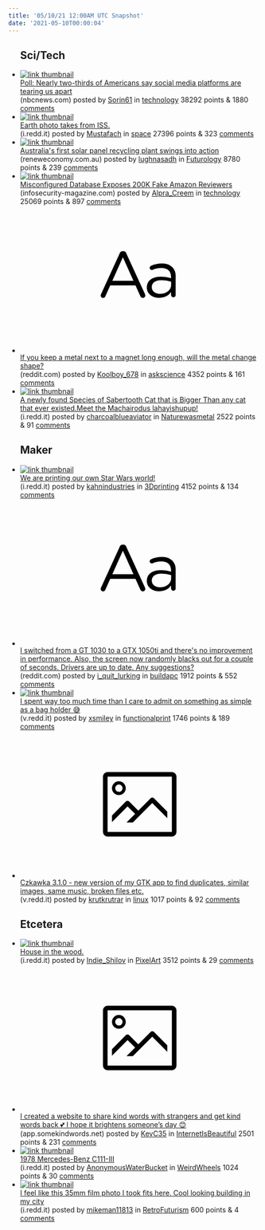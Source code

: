 ```yaml
---
title: '05/10/21 12:00AM UTC Snapshot'
date: '2021-05-10T00:00:04'
---
```

<ul>
<h2>Sci/Tech</h2>

<li><a href='https://www.nbcnews.com/politics/meet-the-press/poll-nearly-two-thirds-americans-say-social-media-platforms-are-n1266773'><img src='https://b.thumbs.redditmedia.com/fJzPgyOZKlG_-_bfqhgDNdwGfg8fAFdHUqWy0vZgtAw.jpg' alt='link thumbnail'></a><div><div class='linkTitle'><a href='https://www.nbcnews.com/politics/meet-the-press/poll-nearly-two-thirds-americans-say-social-media-platforms-are-n1266773'>Poll: Nearly two-thirds of Americans say social media platforms are tearing us apart</a></div>(nbcnews.com) posted by <a href='https://www.reddit.com/user/Sorin61'>Sorin61</a> in <a href='https://www.reddit.com/r/technology'>technology</a> 38292 points & 1880 <a href='https://www.reddit.com/r/technology/comments/n8hmfa/poll_nearly_twothirds_of_americans_say_social/'>comments</a></div></li>

<li><a href='https://i.redd.it/6bhyrieo32y61.jpg'><img src='https://b.thumbs.redditmedia.com/vREi4MAlP0yaLvgZbpoG-G1Q6iresnHgN-7L1U0H2-s.jpg' alt='link thumbnail'></a><div><div class='linkTitle'><a href='https://i.redd.it/6bhyrieo32y61.jpg'>Earth photo takes from ISS.</a></div>(i.redd.it) posted by <a href='https://www.reddit.com/user/Mustafach'>Mustafach</a> in <a href='https://www.reddit.com/r/space'>space</a> 27396 points & 323 <a href='https://www.reddit.com/r/space/comments/n8a1k6/earth_photo_takes_from_iss/'>comments</a></div></li>

<li><a href='https://reneweconomy.com.au/australias-first-solar-panel-recycling-plant-swings-into-action/'><img src='https://b.thumbs.redditmedia.com/RdvsFAebLndH2057Exotxb3hMwau2Z-2I6iCWb50M9c.jpg' alt='link thumbnail'></a><div><div class='linkTitle'><a href='https://reneweconomy.com.au/australias-first-solar-panel-recycling-plant-swings-into-action/'>Australia's first solar panel recycling plant swings into action</a></div>(reneweconomy.com.au) posted by <a href='https://www.reddit.com/user/lughnasadh'>lughnasadh</a> in <a href='https://www.reddit.com/r/Futurology'>Futurology</a> 8780 points & 239 <a href='https://www.reddit.com/r/Futurology/comments/n8c0sb/australias_first_solar_panel_recycling_plant/'>comments</a></div></li>

<li><a href='https://www.infosecurity-magazine.com/news/database-exposes-200k-fake-amazon/'><img src='https://b.thumbs.redditmedia.com/r08LIeIKtuyKcUuk3RVsyz1IzccuVTnsELKweDmGvew.jpg' alt='link thumbnail'></a><div><div class='linkTitle'><a href='https://www.infosecurity-magazine.com/news/database-exposes-200k-fake-amazon/'>Misconfigured Database Exposes 200K Fake Amazon Reviewers</a></div>(infosecurity-magazine.com) posted by <a href='https://www.reddit.com/user/Alpra_Creem'>Alpra_Creem</a> in <a href='https://www.reddit.com/r/technology'>technology</a> 25069 points & 897 <a href='https://www.reddit.com/r/technology/comments/n88um7/misconfigured_database_exposes_200k_fake_amazon/'>comments</a></div></li>

<li><a href='https://www.reddit.com/r/askscience/comments/n8bzrm/if_you_keep_a_metal_next_to_a_magnet_long_enough/'><svg version='1.1' viewBox='-34 -12 104 64' preserveAspectRatio='xMidYMid slice' xmlns='http://www.w3.org/2000/svg' xmlns:xlink='http://www.w3.org/1999/xlink'>
    <title>text link thumbnail</title>
    <path d='M12.19,8.84a1.45,1.45,0,0,0-1.4-1h-.12a1.46,1.46,0,0,0-1.42,1L1.14,26.56a1.29,1.29,0,0,0-.14.59,1,1,0,0,0,1,1,1.12,1.12,0,0,0,1.08-.77l2.08-4.65h11l2.08,4.59a1.24,1.24,0,0,0,1.12.83,1.08,1.08,0,0,0,1.08-1.08,1.64,1.64,0,0,0-.14-.57ZM6.08,20.71l4.59-10.22,4.6,10.22Z'>
    </path>
    <path d='M32.24,14.78A6.35,6.35,0,0,0,27.6,13.2a11.36,11.36,0,0,0-4.7,1,1,1,0,0,0-.58.89,1,1,0,0,0,.94.92,1.23,1.23,0,0,0,.39-.08,8.87,8.87,0,0,1,3.72-.81c2.7,0,4.28,1.33,4.28,3.92v.5a15.29,15.29,0,0,0-4.42-.61c-3.64,0-6.14,1.61-6.14,4.64v.05c0,2.95,2.7,4.48,5.37,4.48a6.29,6.29,0,0,0,5.19-2.48V26.9a1,1,0,0,0,1,1,1,1,0,0,0,1-1.06V19A5.71,5.71,0,0,0,32.24,14.78Zm-.56,7.7c0,2.28-2.17,3.89-4.81,3.89-1.94,0-3.61-1.06-3.61-2.86v-.06c0-1.8,1.5-3,4.2-3a15.2,15.2,0,0,1,4.22.61Z'>
    </path>
    </svg></a><div><div class='linkTitle'><a href='https://www.reddit.com/r/askscience/comments/n8bzrm/if_you_keep_a_metal_next_to_a_magnet_long_enough/'>If you keep a metal next to a magnet long enough, will the metal change shape?</a></div>(reddit.com) posted by <a href='https://www.reddit.com/user/Koolboy_678'>Koolboy_678</a> in <a href='https://www.reddit.com/r/askscience'>askscience</a> 4352 points & 161 <a href='https://www.reddit.com/r/askscience/comments/n8bzrm/if_you_keep_a_metal_next_to_a_magnet_long_enough/'>comments</a></div></li>

<li><a href='https://i.redd.it/y8ltg8yww3y61.png'><img src='https://a.thumbs.redditmedia.com/h7GhCCyJNxRBtWxiJf2tYy89RXoyE1npiKVGHj00Uq0.jpg' alt='link thumbnail'></a><div><div class='linkTitle'><a href='https://i.redd.it/y8ltg8yww3y61.png'>A newly found Species of Sabertooth Cat that is Bigger Than any cat that ever existed.Meet the Machairodus lahayishupup!</a></div>(i.redd.it) posted by <a href='https://www.reddit.com/user/charcoalblueaviator'>charcoalblueaviator</a> in <a href='https://www.reddit.com/r/Naturewasmetal'>Naturewasmetal</a> 2522 points & 91 <a href='https://www.reddit.com/r/Naturewasmetal/comments/n8flj0/a_newly_found_species_of_sabertooth_cat_that_is/'>comments</a></div></li>

<h2>Maker</h2>

<li><a href='https://i.redd.it/p27dcql9x1y61.png'><img src='https://b.thumbs.redditmedia.com/Fm1BbIHjbkEIPq17q9149wUKHoyb0wqk4k3TVVsZBhs.jpg' alt='link thumbnail'></a><div><div class='linkTitle'><a href='https://i.redd.it/p27dcql9x1y61.png'>We are printing our own Star Wars world!</a></div>(i.redd.it) posted by <a href='https://www.reddit.com/user/kahnindustries'>kahnindustries</a> in <a href='https://www.reddit.com/r/3Dprinting'>3Dprinting</a> 4152 points & 134 <a href='https://www.reddit.com/r/3Dprinting/comments/n89k4i/we_are_printing_our_own_star_wars_world/'>comments</a></div></li>

<li><a href='https://www.reddit.com/r/buildapc/comments/n87wsh/i_switched_from_a_gt_1030_to_a_gtx_1050ti_and/'><svg version='1.1' viewBox='-34 -12 104 64' preserveAspectRatio='xMidYMid slice' xmlns='http://www.w3.org/2000/svg' xmlns:xlink='http://www.w3.org/1999/xlink'>
    <title>text link thumbnail</title>
    <path d='M12.19,8.84a1.45,1.45,0,0,0-1.4-1h-.12a1.46,1.46,0,0,0-1.42,1L1.14,26.56a1.29,1.29,0,0,0-.14.59,1,1,0,0,0,1,1,1.12,1.12,0,0,0,1.08-.77l2.08-4.65h11l2.08,4.59a1.24,1.24,0,0,0,1.12.83,1.08,1.08,0,0,0,1.08-1.08,1.64,1.64,0,0,0-.14-.57ZM6.08,20.71l4.59-10.22,4.6,10.22Z'>
    </path>
    <path d='M32.24,14.78A6.35,6.35,0,0,0,27.6,13.2a11.36,11.36,0,0,0-4.7,1,1,1,0,0,0-.58.89,1,1,0,0,0,.94.92,1.23,1.23,0,0,0,.39-.08,8.87,8.87,0,0,1,3.72-.81c2.7,0,4.28,1.33,4.28,3.92v.5a15.29,15.29,0,0,0-4.42-.61c-3.64,0-6.14,1.61-6.14,4.64v.05c0,2.95,2.7,4.48,5.37,4.48a6.29,6.29,0,0,0,5.19-2.48V26.9a1,1,0,0,0,1,1,1,1,0,0,0,1-1.06V19A5.71,5.71,0,0,0,32.24,14.78Zm-.56,7.7c0,2.28-2.17,3.89-4.81,3.89-1.94,0-3.61-1.06-3.61-2.86v-.06c0-1.8,1.5-3,4.2-3a15.2,15.2,0,0,1,4.22.61Z'>
    </path>
    </svg></a><div><div class='linkTitle'><a href='https://www.reddit.com/r/buildapc/comments/n87wsh/i_switched_from_a_gt_1030_to_a_gtx_1050ti_and/'>I switched from a GT 1030 to a GTX 1050ti and there's no improvement in performance. Also, the screen now randomly blacks out for a couple of seconds. Drivers are up to date. Any suggestions?</a></div>(reddit.com) posted by <a href='https://www.reddit.com/user/i_quit_lurking'>i_quit_lurking</a> in <a href='https://www.reddit.com/r/buildapc'>buildapc</a> 1912 points & 552 <a href='https://www.reddit.com/r/buildapc/comments/n87wsh/i_switched_from_a_gt_1030_to_a_gtx_1050ti_and/'>comments</a></div></li>

<li><a href='https://v.redd.it/p863010lnzx61'><img src='https://a.thumbs.redditmedia.com/tZOmHR3O4nBiJhmVKWMOyWFsnULMLIXg-EDWIi9pJn8.jpg' alt='link thumbnail'></a><div><div class='linkTitle'><a href='https://v.redd.it/p863010lnzx61'>I spent way too much time than I care to admit on something as simple as a bag holder 😅</a></div>(v.redd.it) posted by <a href='https://www.reddit.com/user/xsmiley'>xsmiley</a> in <a href='https://www.reddit.com/r/functionalprint'>functionalprint</a> 1746 points & 189 <a href='https://www.reddit.com/r/functionalprint/comments/n828t3/i_spent_way_too_much_time_than_i_care_to_admit_on/'>comments</a></div></li>

<li><a href='https://v.redd.it/dwo37e8xr1y61'><svg version='1.1' viewBox='-34 -14 104 64' preserveAspectRatio='xMidYMid meet' xmlns='http://www.w3.org/2000/svg' xmlns:xlink='http://www.w3.org/1999/xlink'>
    <title>link thumbnail</title>
    <path d='M32,4H4A2,2,0,0,0,2,6V30a2,2,0,0,0,2,2H32a2,2,0,0,0,2-2V6A2,2,0,0,0,32,4ZM4,30V6H32V30Z'></path>
    <path d='M8.92,14a3,3,0,1,0-3-3A3,3,0,0,0,8.92,14Zm0-4.6A1.6,1.6,0,1,1,7.33,11,1.6,1.6,0,0,1,8.92,9.41Z'></path>
    <path d='M22.78,15.37l-5.4,5.4-4-4a1,1,0,0,0-1.41,0L5.92,22.9v2.83l6.79-6.79L16,22.18l-3.75,3.75H15l8.45-8.45L30,24V21.18l-5.81-5.81A1,1,0,0,0,22.78,15.37Z'></path>
    </svg></a><div><div class='linkTitle'><a href='https://v.redd.it/dwo37e8xr1y61'>Czkawka 3.1.0 - new version of my GTK app to find duplicates, similar images, same music, broken files etc.</a></div>(v.redd.it) posted by <a href='https://www.reddit.com/user/krutkrutrar'>krutkrutrar</a> in <a href='https://www.reddit.com/r/linux'>linux</a> 1017 points & 92 <a href='https://www.reddit.com/r/linux/comments/n8966s/czkawka_310_new_version_of_my_gtk_app_to_find/'>comments</a></div></li>

<h2>Etcetera</h2>

<li><a href='https://i.redd.it/x1mtxikfe3y61.png'><img src='https://b.thumbs.redditmedia.com/uDU5F1YFZtSOPPc9hSLbp8oMZBgPZLVgJ4fZ_ysH2ng.jpg' alt='link thumbnail'></a><div><div class='linkTitle'><a href='https://i.redd.it/x1mtxikfe3y61.png'>House in the wood.</a></div>(i.redd.it) posted by <a href='https://www.reddit.com/user/Indie_Shilov'>Indie_Shilov</a> in <a href='https://www.reddit.com/r/PixelArt'>PixelArt</a> 3512 points & 29 <a href='https://www.reddit.com/r/PixelArt/comments/n8dqat/house_in_the_wood/'>comments</a></div></li>

<li><a href='https://app.somekindwords.net/'><svg version='1.1' viewBox='-34 -14 104 64' preserveAspectRatio='xMidYMid meet' xmlns='http://www.w3.org/2000/svg' xmlns:xlink='http://www.w3.org/1999/xlink'>
    <title>link thumbnail</title>
    <path d='M32,4H4A2,2,0,0,0,2,6V30a2,2,0,0,0,2,2H32a2,2,0,0,0,2-2V6A2,2,0,0,0,32,4ZM4,30V6H32V30Z'></path>
    <path d='M8.92,14a3,3,0,1,0-3-3A3,3,0,0,0,8.92,14Zm0-4.6A1.6,1.6,0,1,1,7.33,11,1.6,1.6,0,0,1,8.92,9.41Z'></path>
    <path d='M22.78,15.37l-5.4,5.4-4-4a1,1,0,0,0-1.41,0L5.92,22.9v2.83l6.79-6.79L16,22.18l-3.75,3.75H15l8.45-8.45L30,24V21.18l-5.81-5.81A1,1,0,0,0,22.78,15.37Z'></path>
    </svg></a><div><div class='linkTitle'><a href='https://app.somekindwords.net/'>I created a website to share kind words with strangers and get kind words back 💕 I hope it brightens someone’s day 😊</a></div>(app.somekindwords.net) posted by <a href='https://www.reddit.com/user/KevC35'>KevC35</a> in <a href='https://www.reddit.com/r/InternetIsBeautiful'>InternetIsBeautiful</a> 2501 points & 231 <a href='https://www.reddit.com/r/InternetIsBeautiful/comments/n8cb1v/i_created_a_website_to_share_kind_words_with/'>comments</a></div></li>

<li><a href='https://i.redd.it/x1khs3n2g3y61.jpg'><img src='https://b.thumbs.redditmedia.com/UTyeK491kyZyxm1Zuroa_WFCX8J4APNr_Gu-5Id1RNs.jpg' alt='link thumbnail'></a><div><div class='linkTitle'><a href='https://i.redd.it/x1khs3n2g3y61.jpg'>1978 Mercedes-Benz C111-III</a></div>(i.redd.it) posted by <a href='https://www.reddit.com/user/AnonymousWaterBucket'>AnonymousWaterBucket</a> in <a href='https://www.reddit.com/r/WeirdWheels'>WeirdWheels</a> 1024 points & 30 <a href='https://www.reddit.com/r/WeirdWheels/comments/n8dw58/1978_mercedesbenz_c111iii/'>comments</a></div></li>

<li><a href='https://i.redd.it/f9shecsty4y61.jpg'><img src='https://b.thumbs.redditmedia.com/2jiY5YWxAvk3O9KiHqxrS_6dsOjxf9XOlZ-L77mzbKk.jpg' alt='link thumbnail'></a><div><div class='linkTitle'><a href='https://i.redd.it/f9shecsty4y61.jpg'>I feel like this 35mm film photo I took fits here. Cool looking building in my city</a></div>(i.redd.it) posted by <a href='https://www.reddit.com/user/mikeman11813'>mikeman11813</a> in <a href='https://www.reddit.com/r/RetroFuturism'>RetroFuturism</a> 600 points & 4 <a href='https://www.reddit.com/r/RetroFuturism/comments/n8jxik/i_feel_like_this_35mm_film_photo_i_took_fits_here/'>comments</a></div></li>

</ul>
